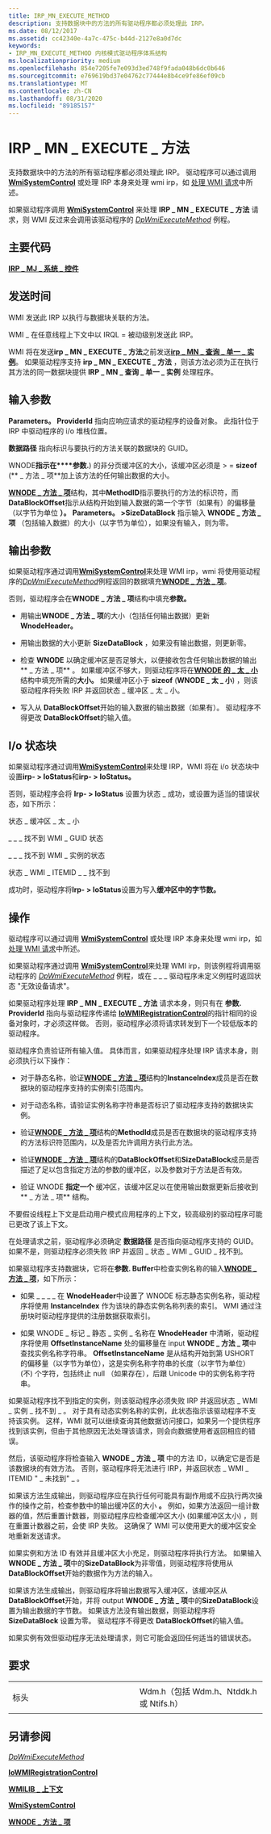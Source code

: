 ```yaml
---
title: IRP_MN_EXECUTE_METHOD
description: 支持数据块中的方法的所有驱动程序都必须处理此 IRP。
ms.date: 08/12/2017
ms.assetid: cc42340e-4a7c-475c-b44d-2127e8a0d7dc
keywords:
- IRP_MN_EXECUTE_METHOD 内核模式驱动程序体系结构
ms.localizationpriority: medium
ms.openlocfilehash: 854e7205fe7e093d3ed748f9fada048b6dc0b646
ms.sourcegitcommit: e769619bd37e04762c77444e8b4ce9fe86ef09cb
ms.translationtype: MT
ms.contentlocale: zh-CN
ms.lasthandoff: 08/31/2020
ms.locfileid: "89185157"
---
```

# <a name="irp_mn_execute_method"></a>IRP \_ MN \_ EXECUTE \_ 方法


支持数据块中的方法的所有驱动程序都必须处理此 IRP。 驱动程序可以通过调用 [**WmiSystemControl**](/windows-hardware/drivers/ddi/wmilib/nf-wmilib-wmisystemcontrol) 或处理 IRP 本身来处理 wmi irp，如 [处理 WMI 请求](./handling-wmi-requests.md)中所述。

如果驱动程序调用 [**WmiSystemControl**](/windows-hardware/drivers/ddi/wmilib/nf-wmilib-wmisystemcontrol) 来处理 **IRP \_ MN \_ EXECUTE \_ 方法** 请求，则 WMI 反过来会调用该驱动程序的 [*DpWmiExecuteMethod*](/windows-hardware/drivers/ddi/wmilib/nc-wmilib-wmi_execute_method_callback) 例程。

<a name="major-code"></a>主要代码
----------

[**IRP \_ MJ \_ 系统 \_ 控件**](irp-mj-system-control.md)

<a name="when-sent"></a>发送时间
---------

WMI 发送此 IRP 以执行与数据块关联的方法。

WMI \_ 在任意线程上下文中以 IRQL = 被动级别发送此 IRP。

WMI 将在发送**irp \_ MN \_ EXECUTE \_ 方法**之前发送[**irp \_ MN \_ 查询 \_ 单一 \_ 实例**](irp-mn-query-single-instance.md)。 如果驱动程序支持 **irp \_ MN \_ EXECUTE \_ 方法** ，则该方法必须为正在执行其方法的同一数据块提供 **IRP \_ MN \_ 查询 \_ 单一 \_ 实例** 处理程序。

## <a name="input-parameters"></a>输入参数


**Parameters。 ProviderId** 指向应响应请求的驱动程序的设备对象。 此指针位于 IRP 中驱动程序的 i/o 堆栈位置。

**数据路径** 指向标识与要执行的方法关联的数据块的 GUID。

WNODE**指示在****参数.**) 的非分页缓冲区的大小，该缓冲区必须是 &gt; =  **sizeof** (** \_ 方法 \_ 项**加上该方法的任何输出数据的大小。

[**WNODE \_ 方法 \_ 项**](/windows-hardware/drivers/ddi/wmistr/ns-wmistr-tagwnode_method_item)结构，其中**MethodID**指示要执行的方法的标识符，而**DataBlockOffset**指示从结构开始到输入数据的第一个字节（如果有）的偏移量（以字节为单位 **）。** **Parameters。 &gt;SizeDataBlock** 指示输入 **WNODE \_ 方法 \_ 项** （包括输入数据）的大小（以字节为单位），如果没有输入，则为零。

## <a name="output-parameters"></a>输出参数


如果驱动程序通过调用[**WmiSystemControl**](/windows-hardware/drivers/ddi/wmilib/nf-wmilib-wmisystemcontrol)来处理 WMI irp，wmi 将使用驱动程序的[*DpWmiExecuteMethod*](/windows-hardware/drivers/ddi/wmilib/nc-wmilib-wmi_execute_method_callback)例程返回的数据填充[**WNODE \_ 方法 \_ 项**](/windows-hardware/drivers/ddi/wmistr/ns-wmistr-tagwnode_method_item)。

否则，驱动程序会在**WNODE \_ 方法 \_ 项**结构中填充**参数。**

-   用输出**WNODE \_ 方法 \_ 项**的大小（包括任何输出数据）更新**WnodeHeader。**

-   用输出数据的大小更新 **SizeDataBlock** ，如果没有输出数据，则更新零。

-   检查 **WNODE** 以确定缓冲区是否足够大，以便接收包含任何输出数据的输出 ** \_ 方法 \_ 项** 。 如果缓冲区不够大，则驱动程序将在[**WNODE 的 \_ 太 \_ 小**](/windows-hardware/drivers/ddi/wmistr/ns-wmistr-tagwnode_too_small)结构中填充所需的**大小。** 如果缓冲区小于 **sizeof** (**WNODE \_ 太 \_ 小**) ，则该驱动程序将失败 IRP 并返回状态 \_ 缓冲区 \_ 太 \_ 小。

-   写入从 **DataBlockOffset**开始的输入数据的输出数据（如果有）。 驱动程序不得更改 **DataBlockOffset**的输入值。

## <a name="io-status-block"></a>I/o 状态块


如果驱动程序通过调用[**WmiSystemControl**](/windows-hardware/drivers/ddi/wmilib/nf-wmilib-wmisystemcontrol)来处理 IRP，WMI 将在 i/o 状态块中设置**irp- &gt; IoStatus**和**irp- &gt; IoStatus。**

否则，驱动程序会将 **Irp- &gt; IoStatus** 设置为状态 \_ 成功，或设置为适当的错误状态，如下所示：

状态 \_ 缓冲区 \_ 太 \_ 小

\_ \_ \_ 找不到 WMI \_ GUID 状态

\_ \_ \_ 找不到 WMI \_ 实例的状态

状态 \_ WMI \_ ITEMID \_ \_ 找不到

成功时，驱动程序将**Irp- &gt; IoStatus**设置为写入**缓冲区中的字节数。**

<a name="operation"></a>操作
---------

驱动程序可以通过调用 [**WmiSystemControl**](/windows-hardware/drivers/ddi/wmilib/nf-wmilib-wmisystemcontrol) 或处理 IRP 本身来处理 wmi irp，如 [处理 WMI 请求](./handling-wmi-requests.md)中所述。

如果驱动程序通过调用 [**WmiSystemControl**](/windows-hardware/drivers/ddi/wmilib/nf-wmilib-wmisystemcontrol)来处理 WMI irp，则该例程将调用驱动程序的 [*DpWmiExecuteMethod*](/windows-hardware/drivers/ddi/wmilib/nc-wmilib-wmi_execute_method_callback) 例程，或在 \_ \_ \_ 驱动程序未定义例程时返回状态 "无效设备请求"。

如果驱动程序处理 **IRP \_ MN \_ EXECUTE \_ 方法** 请求本身，则只有在 **参数. ProviderId** 指向与驱动程序传递给 [**IoWMIRegistrationControl**](/windows-hardware/drivers/ddi/wdm/nf-wdm-iowmiregistrationcontrol)的指针相同的设备对象时，才必须这样做。 否则，驱动程序必须将请求转发到下一个较低版本的驱动程序。

驱动程序负责验证所有输入值。 具体而言，如果驱动程序处理 IRP 请求本身，则必须执行以下操作：

-   对于静态名称，验证[**WNODE \_ 方法 \_ 项**](/windows-hardware/drivers/ddi/wmistr/ns-wmistr-tagwnode_method_item)结构的**InstanceIndex**成员是否在数据块的驱动程序支持的实例索引范围内。

-   对于动态名称，请验证实例名称字符串是否标识了驱动程序支持的数据块实例。

-   验证[**WNODE \_ 方法 \_ 项**](/windows-hardware/drivers/ddi/wmistr/ns-wmistr-tagwnode_method_item)结构的**MethodId**成员是否在数据块的驱动程序支持的方法标识符范围内，以及是否允许调用方执行此方法。

-   验证[**WNODE \_ 方法 \_ 项**](/windows-hardware/drivers/ddi/wmistr/ns-wmistr-tagwnode_method_item)结构的**DataBlockOffset**和**SizeDataBlock**成员是否描述了足以包含指定方法的参数的缓冲区，以及参数对于方法是否有效。

-   验证 WNODE **指定一个** 缓冲区，该缓冲区足以在使用输出数据更新后接收到 ** \_ 方法 \_ 项** 结构。

不要假设线程上下文是启动用户模式应用程序的上下文，较高级别的驱动程序可能已更改了该上下文。

在处理请求之前，驱动程序必须确定 **数据路径** 是否指向驱动程序支持的 GUID。 如果不是，则驱动程序必须失败 IRP 并返回 \_ 状态 \_ WMI \_ GUID \_ 找不到。

如果驱动程序支持数据块，它将在**参数. Buffer**中检查实例名称的输入[**WNODE \_ 方法 \_ 项**](/windows-hardware/drivers/ddi/wmistr/ns-wmistr-tagwnode_method_item)，如下所示：

-   如果 \_ \_ \_ \_ 在 **WnodeHeader**中设置了 WNODE 标志静态实例名称，驱动程序将使用 **InstanceIndex** 作为该块的静态实例名称列表的索引。 WMI 通过注册块时驱动程序提供的注册数据获取索引。

-   如果 WNODE \_ 标记 \_ 静态 \_ 实例 \_ 名称在 **WnodeHeader** 中清晰，驱动程序将使用 **OffsetInstanceName** 处的偏移量在 input **WNODE \_ 方法 \_ 项**中查找实例名称字符串。 **OffsetInstanceName** 是从结构开始到第 USHORT 的偏移量（以字节为单位），这是实例名称字符串的长度（以字节为单位） (不) 个字符，包括终止 null （如果存在），后跟 Unicode 中的实例名称字符串。

如果驱动程序找不到指定的实例，则该驱动程序必须失败 IRP 并返回状态 \_ WMI \_ 实例 \_ 找不到 \_ 。 对于具有动态实例名称的实例，此状态指示该驱动程序不支持该实例。 这样，WMI 就可以继续查询其他数据访问接口，如果另一个提供程序找到该实例，但由于其他原因无法处理该请求，则会向数据使用者返回相应的错误。

然后，该驱动程序将检查输入 **WNODE \_ 方法 \_ 项** 中的方法 ID，以确定它是否是该数据块的有效方法。 否则，驱动程序将无法进行 IRP，并返回状态 \_ WMI \_ ITEMID " \_ 未找到" \_ 。

如果该方法生成输出，则驱动程序应在执行任何可能具有副作用或不应执行两次操作的操作之前，检查参数中的输出缓冲区的大小 **。** 例如，如果方法返回一组计数器的值，然后重置计数器，则驱动程序应检查缓冲区大小 (如果缓冲区太小) ，则在重置计数器之前，会使 IRP 失败。 这确保了 WMI 可以使用更大的缓冲区安全地重新发送请求。

如果实例和方法 ID 有效并且缓冲区大小充足，则驱动程序将执行方法。 如果输入**WNODE \_ 方法 \_ 项**中的**SizeDataBlock**为非零值，则驱动程序将使用从**DataBlockOffset**开始的数据作为方法的输入。

如果该方法生成输出，则驱动程序将输出数据写入缓冲区，该缓冲区从**DataBlockOffset**开始，并将 output **WNODE \_ 方法 \_ 项**中的**SizeDataBlock**设置为输出数据的字节数。 如果该方法没有输出数据，则驱动程序将 **SizeDataBlock** 设置为零。 驱动程序不得更改 **DataBlockOffset**的输入值。

如果实例有效但驱动程序无法处理请求，则它可能会返回任何适当的错误状态。

<a name="requirements"></a>要求
------------

<table>
<colgroup>
<col width="50%" />
<col width="50%" />
</colgroup>
<tbody>
<tr class="odd">
<td><p>标头</p></td>
<td>Wdm.h（包括 Wdm.h、Ntddk.h 或 Ntifs.h）</td>
</tr>
</tbody>
</table>

## <a name="see-also"></a>另请参阅


[*DpWmiExecuteMethod*](/windows-hardware/drivers/ddi/wmilib/nc-wmilib-wmi_execute_method_callback)

[**IoWMIRegistrationControl**](/windows-hardware/drivers/ddi/wdm/nf-wdm-iowmiregistrationcontrol)

[**WMILIB \_ 上下文**](/windows-hardware/drivers/ddi/wmilib/ns-wmilib-_wmilib_context)

[**WmiSystemControl**](/windows-hardware/drivers/ddi/wmilib/nf-wmilib-wmisystemcontrol)

[**WNODE \_ 方法 \_ 项**](/windows-hardware/drivers/ddi/wmistr/ns-wmistr-tagwnode_method_item)

 

